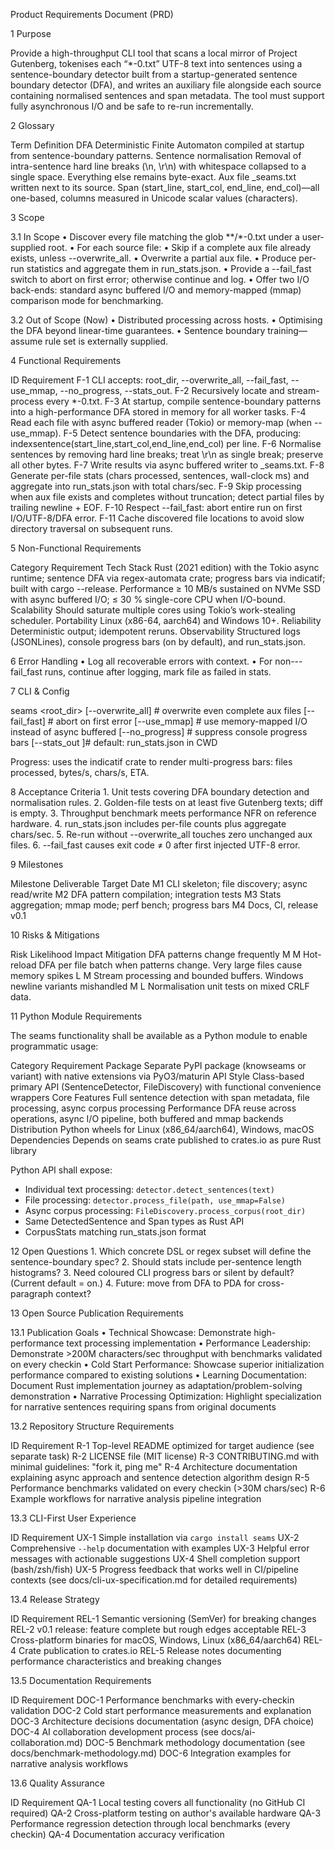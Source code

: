 Product Requirements Document (PRD)

1 Purpose

Provide a high-throughput CLI tool that scans a local mirror of Project Gutenberg, tokenises each “*-0.txt” UTF-8 text into sentences using a sentence-boundary detector built from a startup-generated sentence boundary detector (DFA), and writes an auxiliary file alongside each source containing normalised sentences and span metadata. The tool must support fully asynchronous I/O and be safe to re-run incrementally.

2 Glossary

Term	Definition
DFA	Deterministic Finite Automaton compiled at startup from sentence-boundary patterns.
Sentence normalisation	Removal of intra-sentence hard line breaks (\n, \r\n) with whitespace collapsed to a single space. Everything else remains byte-exact.
Aux file	<orig>_seams.txt written next to its source.
Span	(start_line, start_col, end_line, end_col)—all one-based, columns measured in Unicode scalar values (characters).

3 Scope

3.1 In Scope
	•	Discover every file matching the glob **/*-0.txt under a user-supplied root.
	•	For each source file:
	•	Skip if a complete aux file already exists, unless --overwrite_all.
	•	Overwrite a partial aux file.
	•	Produce per-run statistics and aggregate them in run_stats.json.
	•	Provide a --fail_fast switch to abort on first error; otherwise continue and log.
	•	Offer two I/O back-ends: standard async buffered I/O and memory-mapped (mmap) comparison mode for benchmarking.

3.2 Out of Scope (Now)
	•	Distributed processing across hosts.
	•	Optimising the DFA beyond linear-time guarantees.
	•	Sentence boundary training—assume rule set is externally supplied.

4 Functional Requirements

ID	Requirement
F-1	CLI accepts: root_dir, --overwrite_all, --fail_fast, --use_mmap, --no_progress, --stats_out.
F-2	Recursively locate and stream-process every *-0.txt.
F-3	At startup, compile sentence-boundary patterns into a high-performance DFA stored in memory for all worker tasks.
F-4	Read each file with async buffered reader (Tokio) or memory-map (when --use_mmap).
F-5	Detect sentence boundaries with the DFA, producing: index<TAB>sentence<TAB>(start_line,start_col,end_line,end_col) per line.
F-6	Normalise sentences by removing hard line breaks; treat \r\n as single break; preserve all other bytes.
F-7	Write results via async buffered writer to <path>_seams.txt.
F-8	Generate per-file stats (chars processed, sentences, wall-clock ms) and aggregate into run_stats.json with total chars/sec.
F-9	Skip processing when aux file exists and completes without truncation; detect partial files by trailing newline + EOF.
F-10	Respect --fail_fast: abort entire run on first I/O/UTF-8/DFA error.
F-11	Cache discovered file locations to avoid slow directory traversal on subsequent runs.

5 Non-Functional Requirements

Category	Requirement
Tech Stack	Rust (2021 edition) with the Tokio async runtime; sentence DFA via regex-automata crate; progress bars via indicatif; built with cargo --release.
Performance	≥ 10 MB/s sustained on NVMe SSD with async buffered I/O; ≤ 30 % single-core CPU when I/O-bound.
Scalability	Should saturate multiple cores using Tokio’s work-stealing scheduler.
Portability	Linux (x86-64, aarch64) and Windows 10+.
Reliability	Deterministic output; idempotent reruns.
Observability	Structured logs (JSONLines), console progress bars (on by default), and run_stats.json.

6 Error Handling
	•	Log all recoverable errors with context.
	•	For non---fail_fast runs, continue after logging, mark file as failed in stats.

7 CLI & Config

seams <root_dir>
    [--overwrite_all]   # overwrite even complete aux files
    [--fail_fast]       # abort on first error
    [--use_mmap]        # use memory-mapped I/O instead of async buffered
    [--no_progress]     # suppress console progress bars
    [--stats_out <path>]# default: run_stats.json in CWD

Progress: uses the indicatif crate to render multi-progress bars: files processed, bytes/s, chars/s, ETA.

8 Acceptance Criteria
	1.	Unit tests covering DFA boundary detection and normalisation rules.
	2.	Golden-file tests on at least five Gutenberg texts; diff is empty.
	3.	Throughput benchmark meets performance NFR on reference hardware.
	4.	run_stats.json includes per-file counts plus aggregate chars/sec.
	5.	Re-run without --overwrite_all touches zero unchanged aux files.
	6.	--fail_fast causes exit code ≠ 0 after first injected UTF-8 error.

9 Milestones

Milestone	Deliverable	Target Date
M1	CLI skeleton; file discovery; async read/write
M2	DFA pattern compilation; integration tests
M3	Stats aggregation; mmap mode; perf bench; progress bars
M4	Docs, CI, release v0.1

10 Risks & Mitigations

Risk	Likelihood	Impact	Mitigation
DFA patterns change frequently	M	M	Hot-reload DFA per file batch when patterns change.
Very large files cause memory spikes	L	M	Stream processing and bounded buffers.
Windows newline variants mishandled	M	L	Normalisation unit tests on mixed CRLF data.

11 Python Module Requirements

The seams functionality shall be available as a Python module to enable programmatic usage:

Category	Requirement
Package	Separate PyPI package (knowseams or variant) with native extensions via PyO3/maturin
API Style	Class-based primary API (SentenceDetector, FileDiscovery) with functional convenience wrappers
Core Features	Full sentence detection with span metadata, file processing, async corpus processing
Performance	DFA reuse across operations, async I/O pipeline, both buffered and mmap backends
Distribution	Python wheels for Linux (x86_64/aarch64), Windows, macOS
Dependencies	Depends on seams crate published to crates.io as pure Rust library

Python API shall expose:
- Individual text processing: `detector.detect_sentences(text)`
- File processing: `detector.process_file(path, use_mmap=False)`
- Async corpus processing: `FileDiscovery.process_corpus(root_dir)`
- Same DetectedSentence and Span types as Rust API
- CorpusStats matching run_stats.json format

12 Open Questions
	1.	Which concrete DSL or regex subset will define the sentence-boundary spec?
	2.	Should stats include per-sentence length histograms?
	3.	Need coloured CLI progress bars or silent by default? (Current default = on.)
	4.	Future: move from DFA to PDA for cross-paragraph context?

13 Open Source Publication Requirements

13.1 Publication Goals
	•	Technical Showcase: Demonstrate high-performance text processing implementation
	•	Performance Leadership: Demonstrate >200M characters/sec throughput with benchmarks validated on every checkin
	•	Cold Start Performance: Showcase superior initialization performance compared to existing solutions
	•	Learning Documentation: Document Rust implementation journey as adaptation/problem-solving demonstration
	•	Narrative Processing Optimization: Highlight specialization for narrative sentences requiring spans from original documents

13.2 Repository Structure Requirements

ID	Requirement
R-1	Top-level README optimized for target audience (see separate task)
R-2	LICENSE file (MIT license)
R-3	CONTRIBUTING.md with minimal guidelines: "fork it, ping me"
R-4	Architecture documentation explaining async approach and sentence detection algorithm design
R-5	Performance benchmarks validated on every checkin (>30M chars/sec)
R-6	Example workflows for narrative analysis pipeline integration

13.3 CLI-First User Experience

ID	Requirement
UX-1	Simple installation via `cargo install seams`
UX-2	Comprehensive `--help` documentation with examples
UX-3	Helpful error messages with actionable suggestions
UX-4	Shell completion support (bash/zsh/fish)
UX-5	Progress feedback that works well in CI/pipeline contexts
	(see docs/cli-ux-specification.md for detailed requirements)

13.4 Release Strategy

ID	Requirement
REL-1	Semantic versioning (SemVer) for breaking changes
REL-2	v0.1 release: feature complete but rough edges acceptable
REL-3	Cross-platform binaries for macOS, Windows, Linux (x86_64/aarch64)
REL-4	Crate publication to crates.io
REL-5	Release notes documenting performance characteristics and breaking changes

13.5 Documentation Requirements

ID	Requirement
DOC-1	Performance benchmarks with every-checkin validation
DOC-2	Cold start performance measurements and explanation
DOC-3	Architecture decisions documentation (async design, DFA choice)
DOC-4	AI collaboration development process (see docs/ai-collaboration.md)
DOC-5	Benchmark methodology documentation (see docs/benchmark-methodology.md)
DOC-6	Integration examples for narrative analysis workflows

13.6 Quality Assurance

ID	Requirement
QA-1	Local testing covers all functionality (no GitHub CI required)
QA-2	Cross-platform testing on author's available hardware
QA-3	Performance regression detection through local benchmarks (every checkin)
QA-4	Documentation accuracy verification